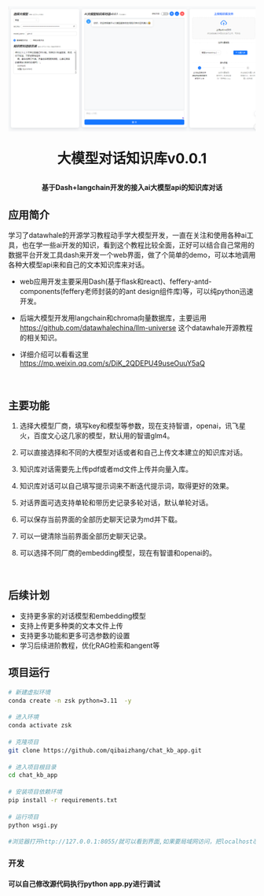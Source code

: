 <p align="center">

![jiemian](caches/jiemian.png)</p>
<h1 align="center" style="margin: 30px 0 30px; font-weight: bold;">大模型对话知识库v0.0.1</h1>
<h4 align="center">基于Dash+langchain开发的接入ai大模型api的知识库对话</h4>



## 应用简介

学习了datawhale的开源学习教程动手学大模型开发，一直在关注和使用各种ai工具，也在学一些ai开发的知识，看到这个教程比较全面，正好可以结合自己常用的数据平台开发工具dash来开发一个web界面，做了个简单的demo，可以本地调用各种大模型api来和自己的文本知识库来对话。

- web应用开发主要采用Dash(基于flask和react)、feffery-antd-components(feffery老师封装的的ant design组件库)等，可以纯python迅速开发。

- 后端大模型开发用langchain和chroma向量数据库，主要运用  https://github.com/datawhalechina/llm-universe  这个datawhale开源教程的相关知识。

- 详细介绍可以看看这里 https://mp.weixin.qq.com/s/DiK_2QDEPU49useOuuY5aQ

  ​

## 主要功能

1. 选择大模型厂商，填写key和模型等参数，现在支持智谱，openai，讯飞星火，百度文心这几家的模型，默认用的智谱glm4。
2. 可以直接选择和不同的大模型对话或者和自己上传文本建立的知识库对话。
3. 知识库对话需要先上传pdf或者md文件上传并向量入库。
4. 知识库对话可以自己填写提示词来不断迭代提示词，取得更好的效果。
5. 对话界面可选支持单轮和带历史记录多轮对话，默认单轮对话。
6. 可以保存当前界面的全部历史聊天记录为md并下载。
7. 可以一键清除当前界面全部历史聊天记录。
8. 可以选择不同厂商的embedding模型，现在有智谱和openai的。

   ​

## 后续计划

- 支持更多家的对话模型和embedding模型
- 支持上传更多种类的文本文件上传
- 支持更多功能和更多可选参数的设置
- 学习后续进阶教程，优化RAG检索和angent等

## 项目运行

```bash
# 新建虚拟环境
conda create -n zsk python=3.11  -y

# 进入环境
conda activate zsk

# 克隆项目
git clone https://github.com/qibaizhang/chat_kb_app.git

# 进入项目根目录
cd chat_kb_app

# 安装项目依赖环境
pip install -r requirements.txt

# 运行项目
python wsgi.py

#浏览器打开http://127.0.0.1:8055/就可以看到界面,如果要局域网访问，把localhost改成0.0.0.0
```

### 开发

#### 可以自己修改源代码执行python app.py进行调试





